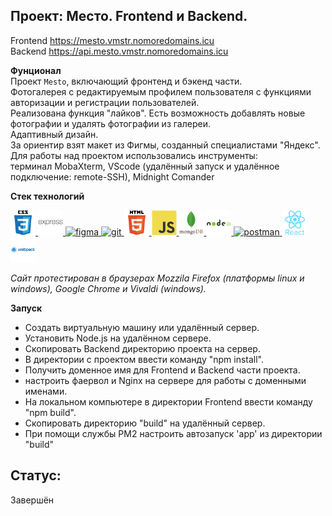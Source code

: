 ## Проект: Место. Frontend и Backend.

Frontend https://mesto.vmstr.nomoredomains.icu  
Backend https://api.mesto.vmstr.nomoredomains.icu  

**Фунционал**  
Проект `Mesto`, включающий фронтенд и бэкенд части.  
Фотогалерея с редактируемым профилем пользователя с функциями авторизации и регистрации пользователей.  
Реализована функция "лайков". Есть возможность добавлять новые фотографии и удалять фотографии из галереи.    
Адаптивный дизайн.  
За ориентир взят макет из Фигмы, созданный специалистами "Яндекс".
Для работы над проектом использовались инструменты:  
терминал MobaXterm, VScode (удалённый запуск и удалённое подключение: remote-SSH), Midnight Comander 

**Стек технологий**  
<p align="left"> 
  <a href="https://www.w3schools.com/css/" target="_blank" rel="noreferrer"> 
    <img src="https://raw.githubusercontent.com/devicons/devicon/master/icons/css3/css3-original-wordmark.svg" alt="css3" width="40" height="40"/> 
  </a> 
  <a href="https://expressjs.com" target="_blank" rel="noreferrer"> 
    <img src="https://raw.githubusercontent.com/devicons/devicon/master/icons/express/express-original-wordmark.svg" alt="express" width="40" height="40"/> 
  </a> 
  <a href="https://www.figma.com/" target="_blank" rel="noreferrer"> 
    <img src="https://www.vectorlogo.zone/logos/figma/figma-icon.svg" alt="figma" width="40" height="40"/> 
  </a> 
  <a href="https://git-scm.com/" target="_blank" rel="noreferrer"> 
    <img src="https://www.vectorlogo.zone/logos/git-scm/git-scm-icon.svg" alt="git" width="40" height="40"/> 
  </a> 
  <a href="https://www.w3.org/html/" target="_blank" rel="noreferrer"> 
    <img src="https://raw.githubusercontent.com/devicons/devicon/master/icons/html5/html5-original-wordmark.svg" alt="html5" width="40" height="40"/> 
  </a> 
  <a href="https://developer.mozilla.org/en-US/docs/Web/JavaScript" target="_blank" rel="noreferrer"> 
    <img src="https://raw.githubusercontent.com/devicons/devicon/master/icons/javascript/javascript-original.svg" alt="javascript" width="40" height="40"/> 
  </a> 
  <a href="https://www.mongodb.com/" target="_blank" rel="noreferrer"> 
    <img src="https://raw.githubusercontent.com/devicons/devicon/master/icons/mongodb/mongodb-original-wordmark.svg" alt="mongodb" width="40" height="40"/> 
  </a> 
  <a href="https://nodejs.org" target="_blank" rel="noreferrer"> 
    <img src="https://raw.githubusercontent.com/devicons/devicon/master/icons/nodejs/nodejs-original-wordmark.svg" alt="nodejs" width="40" height="40"/> 
  </a> 
  <a href="https://postman.com" target="_blank" rel="noreferrer"> 
    <img src="https://www.vectorlogo.zone/logos/getpostman/getpostman-icon.svg" alt="postman" width="40" height="40"/> 
  </a> 
  <a href="https://reactjs.org/" target="_blank" rel="noreferrer"> 
    <img src="https://raw.githubusercontent.com/devicons/devicon/master/icons/react/react-original-wordmark.svg" alt="react" width="40" height="40"/> 
  </a> 
  <a href="https://webpack.js.org" target="_blank" rel="noreferrer"> 
    <img src="https://raw.githubusercontent.com/devicons/devicon/d00d0969292a6569d45b06d3f350f463a0107b0d/icons/webpack/webpack-original-wordmark.svg" alt="webpack" width="40" height="40"/> 
  </a> </p>

*Сайт протестирован в браузерах Mozzila Firefox (платформы linux и windows), Google Chrome и Vivaldi (windows).*

**Запуск**   
- Создать виртуальную машину или удалённый сервер.  
- Установить Node.js на удалённом сервере.
- Скопировать Backend директорию проекта на сервер.
- В директории с проектом ввести команду "npm install".
- Получить доменное имя для Frontend и Backend части проекта.
- настроить фаервол и Nginx на сервере для работы с доменными именами.
- На локальном компьютере в директории Frontend ввести команду "npm build".
- Скопировать директорию "build" на удалённый сервер.
- При помощи службы PM2 настроить автозапуск 'app' из директории "build"


## Статус:   
Завершён  


